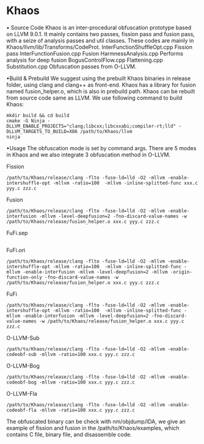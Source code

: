 # Khaos
•	Source Code
    Khaos is an inter-procedural obfuscation prototype based on LLVM 9.0.1. It mainly contains two passes, fission pass and fusion pass, with a seize of analysis passes and util classes. These codes are mainly in Khaos/llvm/lib/Transforms/CodeProt.
InterFunctionShuffleOpt.cpp	Fission pass
InterFunctionFusion.cpp	Fusion
HarmnessAnalysis.cpp	Performs analysis for deep fusion
BogusControlFlow.cpp
Flattening.cpp
Substitution.cpp	Obfuscation passes from O-LLVM.

•Build & Prebuild
We suggest using the prebuilt Khaos binaries in release folder, using clang and clang++ as front-end. Khaos has a library for fusion named fusion_helper.o, which is also in prebuild path.
Khaos can be rebuilt from source code same as LLVM. We use following command to build Khaos:
```
mkdir build && cd build
cmake -G Ninja -DLLVM_ENABLE_PROJECTS="clang;libcxx;libcxxabi;compiler-rt;lld" -DLLVM_TARGETS_TO_BUILD=X86 /path/to/Khaos/llvm
ninja
```
•Usage
The obfuscation mode is set by command args. There are 5 modes in Khaos and we also integrate 3 obfuscation method in O-LLVM.

Fission
```
/path/to/Khaos/release/clang -flto -fuse-ld=lld -O2 -mllvm -enable-intershuffle-opt -mllvm -ratio=100  -mllvm -inline-splitted-func xxx.c yyy.c zzz.c
```

Fusion
```
/path/to/Khaos/release/clang -flto -fuse-ld=lld -O2 -mllvm -enable-interfusion -mllvm -level-deepfusion=2 -fno-discard-value-names -w /path/to/Khaos/release/fusion_helper.o xxx.c yyy.c zzz.c
```

FuFi.sep
```/path/to/Khaos/release/clang -flto -fuse-ld=lld -O2 -mllvm -enable-intershuffle-opt -mllvm -ratio=100  -mllvm -inline-splitted-func -mllvm -enable-interfusion -mllvm -level-deepfusion=2 -mllvm -fissioned-function-only -fno-discard-value-names -w /path/to/Khaos/release/fusion_helper.o xxx.c yyy.c zzz.c
```

FuFi.ori
```
/path/to/Khaos/release/clang -flto -fuse-ld=lld -O2 -mllvm -enable-intershuffle-opt -mllvm -ratio=100  -mllvm -inline-splitted-func -mllvm -enable-interfusion -mllvm -level-deepfusion=2 -mllvm -origin-function-only -fno-discard-value-names -w /path/to/Khaos/release/fusion_helper.o xxx.c yyy.c zzz.c
```

FuFi
```
/path/to/Khaos/release/clang -flto -fuse-ld=lld -O2 -mllvm -enable-intershuffle-opt -mllvm -ratio=100  -mllvm -inline-splitted-func -mllvm -enable-interfusion -mllvm -level-deepfusion=2 -fno-discard-value-names -w /path/to/Khaos/release/fusion_helper.o xxx.c yyy.c zzz.c
```

O-LLVM-Sub
```
/path/to/Khaos/release/clang -flto -fuse-ld=lld -O2 -mllvm -enable-codeobf-sub -mllvm -ratio=100 xxx.c yyy.c zzz.c
```

O-LLVM-Bog
```
/path/to/Khaos/release/clang -flto -fuse-ld=lld -O2 -mllvm -enable-codeobf-bog -mllvm -ratio=100 xxx.c yyy.c zzz.c
```

O-LLVM-Fla
```
/path/to/Khaos/release/clang -flto -fuse-ld=lld -O2 -mllvm -enable-codeobf-fla -mllvm -ratio=100 xxx.c yyy.c zzz.c
```
The obfuscated binary can be check with nm/objdump/IDA, we give an example of fission and fusion in the /path/to/Khaos/examples, which contains C file, binary file, and disassemble code.
